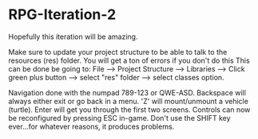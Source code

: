 # RPG-Iteration-2
Hopefully this iteration will be amazing.

Make sure to update your project structure to be able to talk to the resources (res) folder. You will get a ton of errors if you don't do this This can be done be going to:
File --> Project Structure --> Libraries --> Click green plus button --> select "res" folder --> select classes option.

Navigation done with the numpad 789-123 or QWE-ASD.
Backspace will always either exit or go back in a menu.
'Z' will mount/unmount a vehicle (turtle).
Enter will get you through the first two screens.
Controls can now be reconfigured by pressing ESC in-game. Don't use the SHIFT key ever...for whatever reasons, it produces problems.


